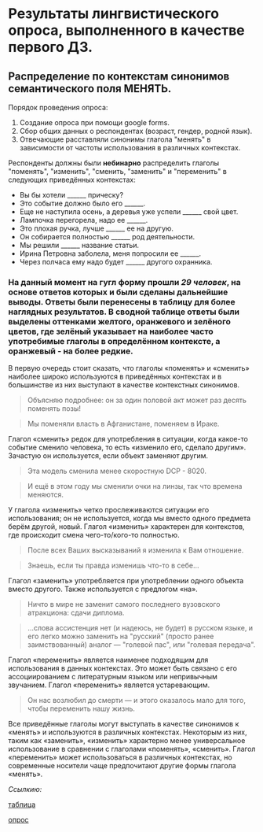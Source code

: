 # Результаты лингвистического опроса, выполненного в качестве первого ДЗ.
## Распределение по контекстам синонимов семантического поля МЕНЯТЬ.

Порядок проведения опроса:
1. Создание опроса при помощи google forms. 
2. Сбор общих данных о респондентах (возраст, гендер, родной язык).
3. Отвечающие расставляли синонимы глагола "менять" в зависимости от частоты использования в различных контекстах.

Респонденты должны были **небинарно** распределить глаголы "поменять", "изменить", "сменить, "заменить" и "переменить" в следующих приведённых контекстах:
- Вы бы хотели ______ прическу?
- Это событие должно было его ______.
- Еще не наступила осень, а деревья уже успели  ______ свой цвет.
- Лампочка перегорела, надо ее ______.
- Это плохая ручка, лучше ______ ее на другую.
- Он собирается полностью ______ род деятельности.
- Мы решили ______ название статьи.
- Ирина Петровна заболела, меня попросили ее ______.
- Через полчаса ему надо будет ______ другого охранника.

### На данный момент на гугл форму прошли *29 человек*, на основе ответов которых и были сделаны дальнейшие выводы. Ответы были перенесены в таблицу для более наглядных результатов. В сводной таблице ответы были выделены оттенками желтого, оранжевого и зелёного цветов, где зелёный указывает на наиболее часто употребимые глаголы в определённом контексте, а оранжевый - на более редкие. 

В первую очередь стоит сказать, что глаголы «поменять» и «сменить» наиболее широко используются в приведённых контекстах и в большинстве из них выступают в качестве контекстных синонимов.

> Объясняю подробнее: он за один половой акт может раз десять поменять позы!

> Мы поменяли власть в Афганистане, поменяем в Ираке.

Глагол «сменить» редок для употребления в ситуации, когда какое-то событие сменило человека, то есть «изменило его, сделало другим». Зачастую он используется, если объект заменяют другим. 

> Эта модель сменила менее скоростную DCP - 8020.

> И ещё в этом году мы сменили очки на линзы, так что времена меняются.

У глагола «изменить» четко прослеживаются ситуации его использования; он не используется, когда мы вместо одного предмета берём другой, новый. Глагол «изменить» характерен для контекстов, где происходит смена чего-то/кого-то полностью. 

> После всех Ваших высказываний я изменила к Вам отношение.

> Знаешь, если ты правда изменишь что-то в себе…

Глагол «заменить» употребляется при употреблении одного объекта вместо другого. Также используется с предлогом «на». 

> Ничто в мире не заменит самого последнего вузовского атракциона: сдачи диплома.

> …слова ассистенция нет (и надеюсь, не будет) в русском языке, и его легко можно заменить на "русский" (просто ранее заимствованный) аналог ― "голевой пас", или "голевая передача".

Глагол «переменить» является наименее подходящим для использования в данных контекстах. Это может быть связано с его ассоциированием с литературным языком или непривычным звучанием. Глагол «переменить» является устаревающим.

> Он нас возлюбил до смерти ― и этого оказалось мало для того, чтобы переменить нашу жизнь. 

Все приведённые глаголы могут выступать в качестве синонимов к «менять» и используются в различных контекстах. Некоторым из них, таким как «заменить», «изменить» характерно менее универсальное использование в сравнении с глаголами «поменять», «сменить». Глагол «переменить» может использоваться в различных контекстах, но современные носители чаще предпочитают другие формы глагола «менять».  

*Ссылкию:*

[таблица](https://docs.google.com/spreadsheets/d/1pCFG_Bs_AKqN_7p1LNPQJLfMGTrqGkcGMr-BEbd0WAs/edit)

[опрос](https://docs.google.com/forms/d/e/1FAIpQLScov-m4HhyL0jHUQ0EQ2rGjd8jAgHnHWN0F6IqonWEwijxFtQ/viewform)
